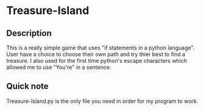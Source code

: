 # Treasure-Island
## Description
This is a really simple game that uses "if statements in a python language". User have a choice to choose their own path and try thier best to find a treasure. I also used for the first time python's escape characters which allowed me to use "You're" in a sentence.
## Quick note
Treasure-Island.py is the only file you need in order for my program to work.
